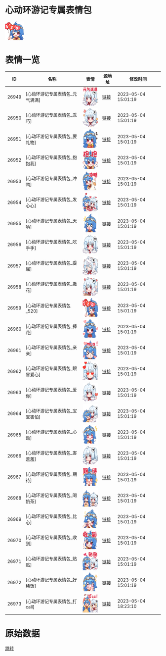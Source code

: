 # 心动环游记专属表情包

<img src="./cover.png" height="60" alt="cover" />

# 表情一览

|ID|名称|表情|源地址|修改时间|
|----|----|----|----|----|
|26949|[心动环游记专属表情包_元气满满]|<img src="./pic/026949_%5B心动环游记专属表情包_元气满满%5D.png" height="60" alt="元气满满"/>|[链接](https://i0.hdslb.com/bfs/garb/item/a0729038f2fdc246fcb6e72d6c5f9aead2a3afd0.png)|2023-05-04 15:01:19|
|26950|[心动环游记专属表情包_乖巧]|<img src="./pic/026950_%5B心动环游记专属表情包_乖巧%5D.png" height="60" alt="乖巧"/>|[链接](https://i0.hdslb.com/bfs/garb/item/dea050818f67d7a19634e549f79d6693bfada697.png)|2023-05-04 15:01:19|
|26951|[心动环游记专属表情包_要礼物]|<img src="./pic/026951_%5B心动环游记专属表情包_要礼物%5D.png" height="60" alt="要礼物"/>|[链接](https://i0.hdslb.com/bfs/garb/item/6bcab8b64fe719dd0ff8ac5c398acdb1154f1099.png)|2023-05-04 15:01:19|
|26952|[心动环游记专属表情包_抱抱我]|<img src="./pic/026952_%5B心动环游记专属表情包_抱抱我%5D.png" height="60" alt="抱抱我"/>|[链接](https://i0.hdslb.com/bfs/garb/item/0876000a23437ecef82f950f89c9cc3c064257f8.png)|2023-05-04 15:01:19|
|26953|[心动环游记专属表情包_冲鸭]|<img src="./pic/026953_%5B心动环游记专属表情包_冲鸭%5D.png" height="60" alt="冲鸭"/>|[链接](https://i0.hdslb.com/bfs/garb/item/8d220bbf8f0bc3f7d3dbe224843ed30f4b1e599a.png)|2023-05-04 15:01:19|
|26954|[心动环游记专属表情包_发心心]|<img src="./pic/026954_%5B心动环游记专属表情包_发心心%5D.png" height="60" alt="发心心"/>|[链接](https://i0.hdslb.com/bfs/garb/item/d1ee088074d763d2a93505dad120502dd639d34d.png)|2023-05-04 15:01:19|
|26955|[心动环游记专属表情包_天呐]|<img src="./pic/026955_%5B心动环游记专属表情包_天呐%5D.png" height="60" alt="天呐"/>|[链接](https://i0.hdslb.com/bfs/garb/item/9e83bc4812ced68aa3b5bc7d8d6a2d55232d2790.png)|2023-05-04 15:01:19|
|26956|[心动环游记专属表情包_吃手手]|<img src="./pic/026956_%5B心动环游记专属表情包_吃手手%5D.png" height="60" alt="吃手手"/>|[链接](https://i0.hdslb.com/bfs/garb/item/279c5f34a025dbcb696c7e747e26810206662d74.png)|2023-05-04 15:01:19|
|26957|[心动环游记专属表情包_委屈]|<img src="./pic/026957_%5B心动环游记专属表情包_委屈%5D.png" height="60" alt="委屈"/>|[链接](https://i0.hdslb.com/bfs/garb/item/20b34f7e58ace9d3a4b38dcf1c9069df7c42d737.png)|2023-05-04 15:01:19|
|26958|[心动环游记专属表情包_撒花]|<img src="./pic/026958_%5B心动环游记专属表情包_撒花%5D.png" height="60" alt="撒花"/>|[链接](https://i0.hdslb.com/bfs/garb/item/ac75b31e65862f891fc88d2f8e03596febd63b9d.png)|2023-05-04 15:01:19|
|26959|[心动环游记专属表情包_520]|<img src="./pic/026959_%5B心动环游记专属表情包_520%5D.png" height="60" alt="520"/>|[链接](https://i0.hdslb.com/bfs/garb/item/8ec4c017169751cadf39267f5e7595b0d3612d4a.png)|2023-05-04 15:01:19|
|26960|[心动环游记专属表情包_捧花]|<img src="./pic/026960_%5B心动环游记专属表情包_捧花%5D.png" height="60" alt="捧花"/>|[链接](https://i0.hdslb.com/bfs/garb/item/8fcb6e3da7b6d2d5bb2e73b4b258d445d48ddcb3.png)|2023-05-04 15:01:19|
|26961|[心动环游记专属表情包_亲亲]|<img src="./pic/026961_%5B心动环游记专属表情包_亲亲%5D.png" height="60" alt="亲亲"/>|[链接](https://i0.hdslb.com/bfs/garb/item/86d0397e0f34ccdf76ac1e4ab7db560e43e360bb.png)|2023-05-04 15:01:19|
|26962|[心动环游记专属表情包_眼冒爱心]|<img src="./pic/026962_%5B心动环游记专属表情包_眼冒爱心%5D.png" height="60" alt="眼冒爱心"/>|[链接](https://i0.hdslb.com/bfs/garb/item/8e66e38742b1f4e9e275d305b84c9acaff6d5d90.png)|2023-05-04 15:01:19|
|26963|[心动环游记专属表情包_爱你]|<img src="./pic/026963_%5B心动环游记专属表情包_爱你%5D.png" height="60" alt="爱你"/>|[链接](https://i0.hdslb.com/bfs/garb/item/ed62ae1d788e71d106eee4551743a0a2aafda956.png)|2023-05-04 15:01:19|
|26964|[心动环游记专属表情包_宝宝害怕]|<img src="./pic/026964_%5B心动环游记专属表情包_宝宝害怕%5D.png" height="60" alt="宝宝害怕"/>|[链接](https://i0.hdslb.com/bfs/garb/item/d7541a0cbe438ef0e4e7cbe7260ffc7dc13c3945.png)|2023-05-04 15:01:19|
|26965|[心动环游记专属表情包_心动]|<img src="./pic/026965_%5B心动环游记专属表情包_心动%5D.png" height="60" alt="心动"/>|[链接](https://i0.hdslb.com/bfs/garb/item/82b580545262dadd2565de79bcf2116d00c1e463.png)|2023-05-04 15:01:19|
|26966|[心动环游记专属表情包_害羞羞]|<img src="./pic/026966_%5B心动环游记专属表情包_害羞羞%5D.png" height="60" alt="害羞羞"/>|[链接](https://i0.hdslb.com/bfs/garb/item/6df58fff61e6cf455f65c28db8b03ba6bf7a404e.png)|2023-05-04 15:01:19|
|26967|[心动环游记专属表情包_期待]|<img src="./pic/026967_%5B心动环游记专属表情包_期待%5D.png" height="60" alt="期待"/>|[链接](https://i0.hdslb.com/bfs/garb/item/6721666357b3e11dd181fc66be00aa03aee429f8.png)|2023-05-04 15:01:19|
|26968|[心动环游记专属表情包_喝奶茶]|<img src="./pic/026968_%5B心动环游记专属表情包_喝奶茶%5D.png" height="60" alt="喝奶茶"/>|[链接](https://i0.hdslb.com/bfs/garb/item/c3bf9399754ed4871f8e1e6551cbefefb32c8067.png)|2023-05-04 15:01:19|
|26969|[心动环游记专属表情包_比心]|<img src="./pic/026969_%5B心动环游记专属表情包_比心%5D.png" height="60" alt="比心"/>|[链接](https://i0.hdslb.com/bfs/garb/item/212b7a0c9db39633ad805b267ca9bb475cf90994.png)|2023-05-04 15:01:19|
|26970|[心动环游记专属表情包_收到]|<img src="./pic/026970_%5B心动环游记专属表情包_收到%5D.png" height="60" alt="收到"/>|[链接](https://i0.hdslb.com/bfs/garb/item/e2b9c5984eb7ee2909d605ef5eb19524b489ceb5.png)|2023-05-04 15:01:19|
|26971|[心动环游记专属表情包_贴贴]|<img src="./pic/026971_%5B心动环游记专属表情包_贴贴%5D.png" height="60" alt="贴贴"/>|[链接](https://i0.hdslb.com/bfs/garb/item/5bac9e9b0aa5153442bc671dab0ecbbc30e8fc8e.png)|2023-05-04 15:01:19|
|26972|[心动环游记专属表情包_好稀饭]|<img src="./pic/026972_%5B心动环游记专属表情包_好稀饭%5D.png" height="60" alt="好稀饭"/>|[链接](https://i0.hdslb.com/bfs/garb/item/e87823c640704963e0314a7a62dc45b7ead14528.png)|2023-05-04 15:01:19|
|26973|[心动环游记专属表情包_打call]|<img src="./pic/026973_%5B心动环游记专属表情包_打call%5D.png" height="60" alt="打call"/>|[链接](https://i0.hdslb.com/bfs/garb/item/cf357e249aa104c70de597c0220e90517d8c8557.png)|2023-05-04 18:23:10|

# 原始数据

[跳转](./raw.json)

